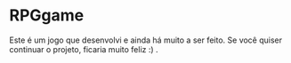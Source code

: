 # RPGgame
Este é um jogo que desenvolvi e ainda há muito a ser feito.
Se você quiser continuar o projeto, ficaria muito feliz :) .
